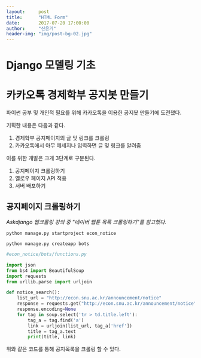 ```yaml
---
layout:     post
title:      "HTML Form"
date:       2017-07-20 17:00:00
author:     "신윤기"
header-img: "img/post-bg-02.jpg"
---
```

# Django 모델링 기초
# 카카오톡 경제학부 공지봇 만들기 #

파이썬 공부 및 개인적 필요를 위해 카카오톡을 이용한 공지봇 만들기에 도전했다.

기획한 내용은 다음과 같다.

1. 경제학부 공지페이지의 글 및 링크를 크롤링
2. 카카오톡에서 아무 메세지나 입력하면 글 및 링크를 알려줌



이를 위한 개발은 크게 3단계로 구분된다.

1. 공지페이지 크롤링하기
2. 옐로우 페이지 API 적용
3. 서버 배포하기



## 공지페이지 크롤링하기

*Askdjango 웹크롤링 강의 중 "네이버 웹툰 목록 크롤링하기"를 참고했다.*

`python manage.py startproject econ_notice`

`python manage.py createapp bots`



```python
#econ_notice/bots/functions.py

import json
from bs4 import BeautifulSoup
import requests
from urllib.parse import urljoin

def notice_search():
    list_url = "http://econ.snu.ac.kr/announcement/notice"
    response = requests.get("http://econ.snu.ac.kr/announcement/notice")
    response.encoding=None
    for tag in soup.select('tr > td.title.left'):
        tag_a = tag.find('a')
        link = urljoin(list_url, tag_a['href'])
        title = tag_a.text
        print(title, link)
```



위와 같은 코드를 통해 공지목록을 크롤링 할 수 있다. 